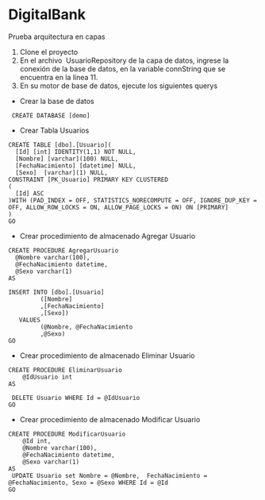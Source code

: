 # DigitalBank
Prueba arquitectura en capas

1. Clone el proyecto
2. En el archivo  UsuarioRepository de la capa de datos, ingrese la conexión  de la base de datos, en la variable connString que se encuentra en la línea 11.
3. En su motor de base de datos, ejecute los siguientes querys 
  - Crear la base de datos
  ```
   CREATE DATABASE [demo]
  ```
  - Crear Tabla Usuarios
  ```
  CREATE TABLE [dbo].[Usuario](
	[Id] [int] IDENTITY(1,1) NOT NULL,
	[Nombre] [varchar](100) NULL,
	[FechaNacimiento] [datetime] NULL,
	[Sexo]  [varchar](1) NULL,
 CONSTRAINT [PK_Usuario] PRIMARY KEY CLUSTERED 
(
	[Id] ASC
)WITH (PAD_INDEX = OFF, STATISTICS_NORECOMPUTE = OFF, IGNORE_DUP_KEY = OFF, ALLOW_ROW_LOCKS = ON, ALLOW_PAGE_LOCKS = ON) ON [PRIMARY]
) 
GO
  ```
  - Crear procedimiento de almacenado Agregar Usuario
  ```
  CREATE PROCEDURE AgregarUsuario   
    @Nombre varchar(100),   
    @FechaNacimiento datetime,   
    @Sexo varchar(1)   
AS   

  INSERT INTO [dbo].[Usuario]
           ([Nombre]
           ,[FechaNacimiento]
           ,[Sexo])
     VALUES
           (@Nombre, @FechaNacimiento
           ,@Sexo)
GO 

```
- Crear procedimiento de almacenado Eliminar Usuario
```
CREATE PROCEDURE EliminarUsuario   
    @IdUsuario int  
AS   

 DELETE Usuario WHERE Id = @IdUsuario
GO 
```
- Crear procedimiento de almacenado Modificar Usuario
```
CREATE PROCEDURE ModificarUsuario   
    @Id int,  
	@Nombre varchar(100),   
    @FechaNacimiento datetime,   
    @Sexo varchar(1) 
AS  
 UPDATE Usuario set Nombre = @Nombre,  FechaNacimiento =  @FechaNacimiento, Sexo = @Sexo WHERE Id = @Id
GO 

```
